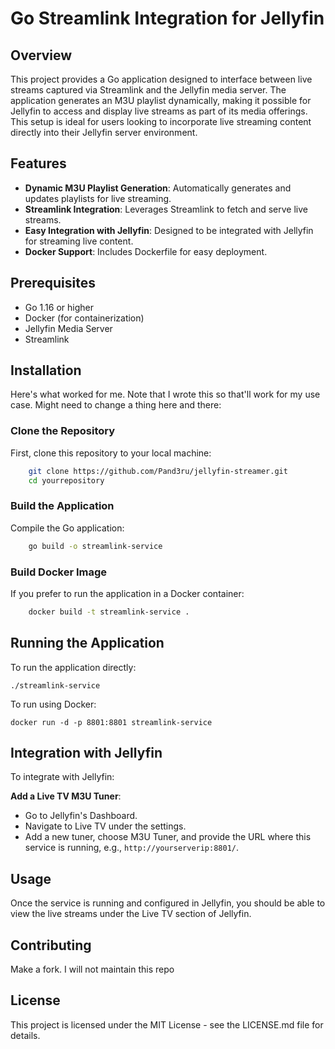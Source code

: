 # Go Streamlink Integration for Jellyfin

## Overview

This project provides a Go application designed to interface between live streams captured via Streamlink and the Jellyfin media server. The application generates an M3U playlist dynamically, making it possible for Jellyfin to access and display live streams as part of its media offerings. This setup is ideal for users looking to incorporate live streaming content directly into their Jellyfin server environment.

## Features

- **Dynamic M3U Playlist Generation**: Automatically generates and updates playlists for live streaming.
- **Streamlink Integration**: Leverages Streamlink to fetch and serve live streams.
- **Easy Integration with Jellyfin**: Designed to be integrated with Jellyfin for streaming live content.
- **Docker Support**: Includes Dockerfile for easy deployment.

## Prerequisites

- Go 1.16 or higher
- Docker (for containerization)
- Jellyfin Media Server
- Streamlink

## Installation

Here's what worked for me. Note that I wrote this so that'll work for my use case. Might need to change a thing here and there:

### Clone the Repository

First, clone this repository to your local machine:
```bash
    git clone https://github.com/Pand3ru/jellyfin-streamer.git
    cd yourrepository
```
### Build the Application

Compile the Go application:
```bash
    go build -o streamlink-service
```
### Build Docker Image

If you prefer to run the application in a Docker container:
```bash
    docker build -t streamlink-service .
```

## Running the Application

To run the application directly:

    ./streamlink-service

To run using Docker:

    docker run -d -p 8801:8801 streamlink-service

## Integration with Jellyfin

To integrate with Jellyfin:

 **Add a Live TV M3U Tuner**:
   - Go to Jellyfin's Dashboard.
   - Navigate to Live TV under the settings.
   - Add a new tuner, choose M3U Tuner, and provide the URL where this service is running, e.g., `http://yourserverip:8801/`.

## Usage

Once the service is running and configured in Jellyfin, you should be able to view the live streams under the Live TV section of Jellyfin.

## Contributing

Make a fork. I will not maintain this repo

## License

This project is licensed under the MIT License - see the LICENSE.md file for details.
